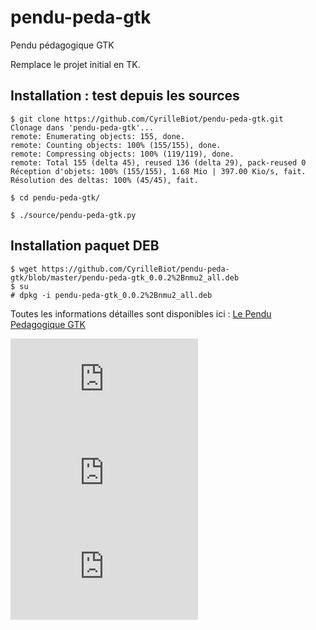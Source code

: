 # pendu-peda-gtk
Pendu pédagogique GTK

Remplace le projet initial en TK.

## Installation : test depuis les sources
```
$ git clone https://github.com/CyrilleBiot/pendu-peda-gtk.git
Clonage dans 'pendu-peda-gtk'...
remote: Enumerating objects: 155, done.
remote: Counting objects: 100% (155/155), done.
remote: Compressing objects: 100% (119/119), done.
remote: Total 155 (delta 45), reused 136 (delta 29), pack-reused 0
Réception d'objets: 100% (155/155), 1.68 Mio | 397.00 Kio/s, fait.
Résolution des deltas: 100% (45/45), fait.

$ cd pendu-peda-gtk/

$ ./source/pendu-peda-gtk.py
```

## Installation paquet DEB
```
$ wget https://github.com/CyrilleBiot/pendu-peda-gtk/blob/master/pendu-peda-gtk_0.0.2%2Bnmu2_all.deb
$ su
# dpkg -i pendu-peda-gtk_0.0.2%2Bnmu2_all.deb
```

Toutes les informations détailles sont disponibles ici :
<a href="https://cbiot.fr/dokuwiki/doku.php?id=python:pendu-peda-gtk" target="_blank">Le Pendu Pedagogique GTK</a>

![alt text](https://cbiot.fr/dokuwiki/lib/exe/fetch.php?w=800&tok=ba8746&media=python:2020-03-10_11-45.png)
![alt text](https://cbiot.fr/dokuwiki/lib/exe/fetch.php?w=800&tok=08827a&media=python:2020-03-10_11-49.png)
![alt text](https://cbiot.fr/dokuwiki/lib/exe/fetch.php?w=800&tok=6f60b8&media=python:2020-03-12_16-10.png)
